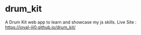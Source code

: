# drum_kit
A Drum Kit web app to learn and showcase my js skills.
Live Site : https://joyal-jij0.github.io/drum_kit/
